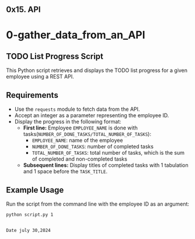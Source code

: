 ## 0x15. API

# 0-gather_data_from_an_API
## TODO List Progress Script

This Python script retrieves and displays the TODO list progress for a given employee using a REST API.

## Requirements

- Use the `requests` module to fetch data from the API.
- Accept an integer as a parameter representing the employee ID.
- Display the progress in the following format:
  - **First line:** Employee `EMPLOYEE_NAME` is done with tasks(`NUMBER_OF_DONE_TASKS/TOTAL_NUMBER_OF_TASKS`):
    - `EMPLOYEE_NAME`: name of the employee
    - `NUMBER_OF_DONE_TASKS`: number of completed tasks
    - `TOTAL_NUMBER_OF_TASKS`: total number of tasks, which is the sum of completed and non-completed tasks
  - **Subsequent lines:** Display titles of completed tasks with 1 tabulation and 1 space before the `TASK_TITLE`.

## Example Usage

Run the script from the command line with the employee ID as an argument:

```sh
python script.py 1


Date july 30,2024

